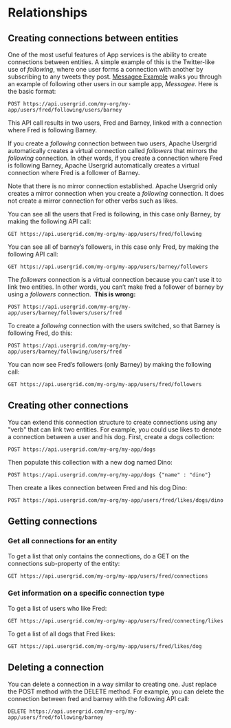 # Relationships

## Creating connections between entities

One of the most useful features of App services is the ability to create
connections between entities. A simple example of this is the
Twitter-like use of *following*, where one user forms a connection with
another by subscribing to any tweets they post. [Messagee
Example](/messagee-example) walks you through an example of following
other users in our sample app, *Messagee*. Here is the basic format:

    POST https://api.usergrid.com/my-org/my-app/users/fred/following/users/barney

This API call results in two users, Fred and Barney, linked with a
connection where Fred is following Barney.

If you create a *following* connection between two users, Apache Usergrid
automatically creates a virtual connection called *followers* that
mirrors the *following* connection. In other words, if you create a
connection where Fred is following Barney, Apache Usergrid automatically
creates a virtual connection where Fred is a follower of Barney.

Note that there is no mirror connection established. Apache Usergrid only
creates a mirror connection when you create a *following* connection. It
does not create a mirror connection for other verbs such as likes.

You can see all the users that Fred is following, in this case only
Barney, by making the following API call:

    GET https://api.usergrid.com/my-org/my-app/users/fred/following

You can see all of barney’s followers, in this case only Fred, by making
the following API call:

    GET https://api.usergrid.com/my-org/my-app/users/barney/followers

The *followers* connection is a virtual connection because you can’t use
it to link two entities. In other words, you can’t make fred a follower
of barney by using a *followers* connection.  **This is wrong:**

    POST https://api.usergrid.com/my-org/my-app/users/barney/followers/users/fred

To create a *following* connection with the users switched, so that
Barney is following Fred, do this:

    POST https://api.usergrid.com/my-org/my-app/users/barney/following/users/fred

You can now see Fred’s followers (only Barney) by making the following
call:

    GET https://api.usergrid.com/my-org/my-app/users/fred/followers

## Creating other connections

You can extend this connection structure to create connections using any
"verb" that can link two entities. For example, you could use likes to
denote a connection between a user and his dog. First, create a dogs
collection:

    POST https://api.usergrid.com/my-org/my-app/dogs

Then populate this collection with a new dog named Dino:

    POST https://api.usergrid.com/my-org/my-app/dogs {"name" : "dino"}

Then create a likes connection between Fred and his dog Dino:

    POST https://api.usergrid.com/my-org/my-app/users/fred/likes/dogs/dino

Getting connections
-------------------

### Get all connections for an entity

To get a list that only contains the connections, do a GET on the
connections sub-property of the entity:

    GET https://api.usergrid.com/my-org/my-app/users/fred/connections

### Get information on a specific connection type

To get a list of users who like Fred:

    GET https://api.usergrid.com/my-org/my-app/users/fred/connecting/likes

To get a list of all dogs that Fred likes:

    GET https://api.usergrid.com/my-org/my-app/users/fred/likes/dog

Deleting a connection
---------------------

You can delete a connection in a way similar to creating one. Just
replace the POST method with the DELETE method. For example, you can
delete the connection between fred and barney with the following API
call:

    DELETE https://api.usergrid.com/my-org/my-app/users/fred/following/barney
